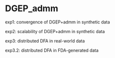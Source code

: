 # DGEP_admm

exp1: convergence of DGEP+admm in synthetic data

exp2: scalability of DGEP+admm in synthetic data

exp3: distributed DFA in real-world data

exp3.2: distributed DFA in FDA-generated data

